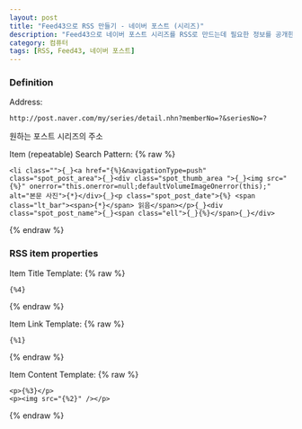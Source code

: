 ```yaml
---
layout: post
title: "Feed43으로 RSS 만들기 - 네이버 포스트 (시리즈)"
description: "Feed43으로 네이버 포스트 시리즈를 RSS로 만드는데 필요한 정보를 공개한다."
category: 컴퓨터
tags: [RSS, Feed43, 네이버 포스트]
---
```


### Definition

Address:
~~~
http://post.naver.com/my/series/detail.nhn?memberNo=?&seriesNo=?
~~~

원하는 포스트 시리즈의 주소

Item (repeatable) Search Pattern:
{% raw %}
~~~
<li class="">{_}<a href="{%}&navigationType=push" class="spot_post_area">{_}<div class="spot_thumb_area ">{_}<img src="{%}" onerror="this.onerror=null;defaultVolumeImageOnerror(this);" alt="본문 사진">{*}</div>{_}<p class="spot_post_date">{%} <span class="lt_bar"><span>{*}</span> 읽음</span></p>{_}<div class="spot_post_name">{_}<span class="ell">{_}{%}</span>{_}</div>
~~~
{% endraw %}

### RSS item properties

Item Title Template:
{% raw %}
~~~
{%4}
~~~
{% endraw %}

Item Link Template:
{% raw %}
~~~
{%1}
~~~
{% endraw %}

Item Content Template:
{% raw %}
~~~
<p>{%3}</p>
<p><img src="{%2}" /></p>
~~~
{% endraw %}
